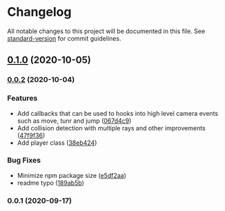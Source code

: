 # Changelog

All notable changes to this project will be documented in this file. See [standard-version](https://github.com/conventional-changelog/standard-version) for commit guidelines.

## [0.1.0](https://github.com/frapa-az/babylonjs-player-camera/compare/v0.0.2...v0.1.0) (2020-10-05)

### [0.0.2](https://github.com/frapa-az/babylonjs-player-camera/compare/v0.0.1...v0.0.2) (2020-10-04)


### Features

* Add callbacks that can be used to hooks into high level camera events such as move, tunr and jump ([067d4c9](https://github.com/frapa-az/babylonjs-player-camera/commit/067d4c9abb1d6f0879bf8aaa89ebdeedac3ab749))
* Add collision detection with multiple rays and other improvements ([47f9f36](https://github.com/frapa-az/babylonjs-player-camera/commit/47f9f36a0667a341416f208eac5b9226e04100ad))
* Add player class ([38eb424](https://github.com/frapa-az/babylonjs-player-camera/commit/38eb424e0aacd8b883369338757d07ba00304ca9))


### Bug Fixes

* Minimize npm package size ([e5df2aa](https://github.com/frapa-az/babylonjs-player-camera/commit/e5df2aa8e2da98018d837ce786d03a759b00d545))
* readme typo ([189ab5b](https://github.com/frapa-az/babylonjs-player-camera/commit/189ab5b74f180a918cf47bae05ca4e68e4496f4b))

### 0.0.1 (2020-09-17)
